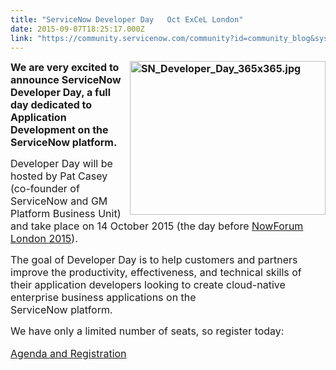 ```yaml
---
title: "ServiceNow Developer Day   Oct ExCeL London"
date: 2015-09-07T18:25:17.000Z
link: "https://community.servicenow.com/community?id=community_blog&sys_id=a6bdeaa9dbd0dbc01dcaf3231f96195c"
---
```

<p><span style="font-size: 12pt;"><strong><img   alt="SN_Developer_Day_365x365.jpg" class="image-0 jive-image" height="246" src="0b12814edb1897041dcaf3231f961905.iix" style="height: 245.688172043011px; width: 313px; float: right;" width="313"/>We are very excited to announce ServiceNow Developer Day, a full day dedicated to Application Development on the ServiceNow platform.</strong></span></p><p></p><p><span style="font-size: 12pt;">Developer Day will be hosted by Pat Casey (co-founder of ServiceNow and GM Platform Business Unit) and take place on 14 October 2015 (the day before <a title="" _jive_internal="true" href="/community/nowforum/london">NowForum London 2015</a>).</span></p><p></p><p><span style="font-size: 12pt;">The goal of Developer Day is to help customers and partners improve the productivity, effectiveness, and technical skills of their application developers looking to create cloud-native enterprise business applications on the <br/>ServiceNow platform.</span></p><p></p><p><span style="font-size: 12pt;">We have only a limited number of seats, so register today:</span></p><p><span style="line-height: 1.5em; font-size: 12pt;"><a title="" _jive_internal="true" href="/community/nowforum/london/developer/registration">Agenda and Registration</a></span></p>